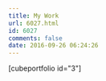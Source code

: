 ```yaml
---
title: My Work
url: 6027.html
id: 6027
comments: false
date: 2016-09-26 06:24:26
---
```


[cubeportfolio id="3"]